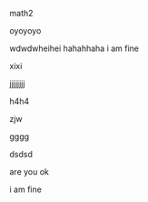 math2

oyoyoyo

wdwdwheihei
hahahhaha
i am fine

xixi



jjjjjjjj


h4h4 


zjw

gggg




dsdsd

are you ok

i am fine
